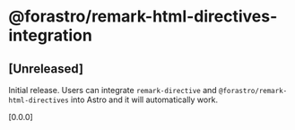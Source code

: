 # @forastro/remark-html-directives-integration

## [Unreleased]

Initial release. Users can integrate `remark-directive` and `@forastro/remark-html-directives` into Astro and it will automatically work.

[0.0.0]
